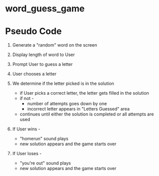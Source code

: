 # word_guess_game

# Pseudo Code

1. Generate a "random" word on the screen

2. Display length of word to User

3. Prompt User to guess a letter

4. User chooses a letter

5. We determine if the letter picked is in the solution
    * if User picks a correct letter, the letter gets filled in the solution
    * if not -
        * number of attempts goes down by one
        * incorrect letter appears in "Letters Guessed" area
    * continues until either the solution is completed or all attempts are used

6. If User wins -
    * "homerun" sound plays
    * new solution appears and the game starts over

7. If User loses -
    * "you're out" sound plays
    * new solution appears and the game starts over
